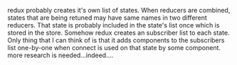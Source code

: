 redux probably creates it's own list of
states. When reducers are combined, states
that are being retuned may have same names
in two different reducers. That state is 
probably included in the state's list once
which is stored in the store.
Somehow redux creates an subscriber list to
each state.
Only thing that I can think of is that it adds
components to the subscribers list one-by-one 
when connect is used on that state by some component.
more research is needed...indeed....
